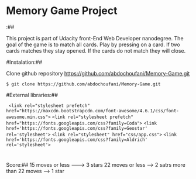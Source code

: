 # Memory Game Project

:##

 
This project is part of Udacity front-End Web Developer nanodegree.
The goal of the game is to match all cards.
Play by pressing on a card.
If two cards matches they stay opened.
If the cards do not match they will close.


#Instalation:##

Clone github repository https://github.com/abdochoufani/Memory-Game.git

`$ git clone https://github.com/abdochoufani/Memory-Game.git`

#External libraries:##

` <link rel="stylesheet prefetch" href="https://maxcdn.bootstrapcdn.com/font-awesome/4.6.1/css/font-awesome.min.css">`
`<link rel="stylesheet prefetch" href="https://fonts.googleapis.com/css?family=Coda">`
`<link href='https://fonts.googleapis.com/css?family=Geostar' rel='stylesheet'>`
`<link rel="stylesheet" href="css/app.css">`
`<link href='https://fonts.googleapis.com/css?family=Aldrich' rel='stylesheet'>`


#
Score:##
15 moves or less ---> 3 stars
22 moves or less --> 2 satrs
 more than 22 moves --> 1 star



